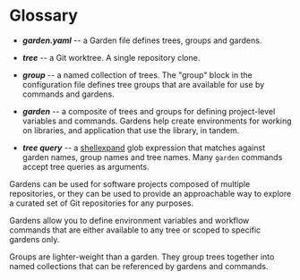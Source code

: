 # Glossary

* ***garden.yaml*** -- a Garden file defines trees, groups and gardens.

* ***tree*** -- a Git worktree. A single repository clone.

* ***group*** -- a named collection of trees. The "group" block in the
  configuration file defines tree groups that are available for use by
  commands and gardens.

* ***garden*** -- a composite of trees and groups for defining project-level
  variables and commands.  Gardens help create environments for working on
  libraries, and application that use the library, in tandem.

* ***tree query*** -- a [shellexpand] glob expression that matches against garden
  names, group names and tree names. Many `garden` commands accept tree
  queries as arguments.

Gardens can be used for software projects composed of multiple repositories,
or they can be used to provide an approachable way to explore a curated set of
Git repositories for any purposes.

Gardens allow you to define environment variables and workflow commands that
are either available to any tree or scoped to specific gardens only.

Groups are lighter-weight than a garden. They group trees together into named
collections that can be referenced by gardens and commands.

[shellexpand]: https://github.com/netvl/shellexpand
